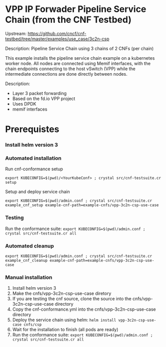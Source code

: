 # VPP IP Forwader Pipeline Service Chain (from the CNF Testbed)

Upstream: https://github.com/cncf/cnf-testbed/tree/master/examples/use_case/3c2n-csp

Description:  Pipeline Service Chain using  3 chains of 2 CNFs (per chain)

This example installs the pipeline service chain example on a kubernetes worker node. All nodes are connected using Memif interfaces, with the chain endpoints connecting to the host vSwitch (VPP) while the intermediate connections are done directly between nodes.

Description:
- Layer 3 packet forwarding
- Based on the fd.io VPP project
- Uses DPDK
- memif interfaces

# Prerequistes
### Install helm version 3

### Automated installation
Run cnf-conformance setup 
```
export KUBECONFIG=$(pwd)/<YourKubeConf> ; crystal src/cnf-testsuite.cr setup
```

Setup and deploy  service chain
```
export KUBECONFIG=$(pwd)/admin.conf ; crystal src/cnf-testsuite.cr example_cnf_setup example-cnf-path=example-cnfs/vpp-3c2n-csp-use-case
```

### Testing
Run the conformance suite: `export KUBECONFIG=$(pwd)/admin.conf ; crystal src/cnf-testsuite.cr all`

### Automated cleanup
```
export KUBECONFIG=$(pwd)/admin.conf ; crystal src/cnf-testsuite.cr example_cnf_cleanup example-cnf-path=example-cnfs/vpp-3c2n-csp-use-case
```

### Manual installation
1. Install helm version 3
1. Make the cnfs/vpp-3c2n-csp-use-case diretory 
1. If you are testing the cnf source, clone the source into the cnfs/vpp-3c2n-csp-use-case directory
1. Copy the cnf-conformance.yml into the cnfs/vpp-3c2n-csp-use-case directory
1. Deploy the service chain using helm: `helm install vpp-3c2n-csp-use-case cnfs/csp`
1. Wait for the installation to finish (all pods are ready)
1. Run the conformance suite: `export KUBECONFIG=$(pwd)/admin.conf ; crystal src/cnf-testsuite.cr all`


  
